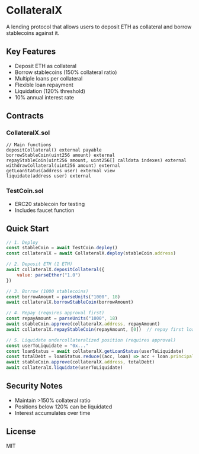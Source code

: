 # CollateralX

A lending protocol that allows users to deposit ETH as collateral and borrow stablecoins against it.

## Key Features

- Deposit ETH as collateral
- Borrow stablecoins (150% collateral ratio)
- Multiple loans per collateral
- Flexible loan repayment
- Liquidation (120% threshold)
- 10% annual interest rate

## Contracts

### CollateralX.sol
```solidity
// Main functions
depositCollateral() external payable
borrowStableCoin(uint256 amount) external
repayStableCoin(uint256 amount, uint256[] calldata indexes) external
withdrawCollateral(uint256 amount) external
getLoanStatus(address user) external view
liquidate(address user) external
```

### TestCoin.sol
- ERC20 stablecoin for testing
- Includes faucet function

## Quick Start

```javascript
// 1. Deploy
const stableCoin = await TestCoin.deploy()
const collateralX = await CollateralX.deploy(stableCoin.address)

// 2. Deposit ETH (1 ETH)
await collateralX.depositCollateral({ 
    value: parseEther("1.0") 
})

// 3. Borrow (1000 stablecoins)
const borrowAmount = parseUnits("1000", 18)
await collateralX.borrowStableCoin(borrowAmount)

// 4. Repay (requires approval first)
const repayAmount = parseUnits("1000", 18)
await stableCoin.approve(collateralX.address, repayAmount)
await collateralX.repayStableCoin(repayAmount, [0])  // repay first loan

// 5. Liquidate undercollateralized position (requires approval)
const userToLiquidate = "0x..."
const loanStatus = await collateralX.getLoanStatus(userToLiquidate)
const totalDebt = loanStatus.reduce((acc, loan) => acc + loan.principal + loan.interest, 0)
await stableCoin.approve(collateralX.address, totalDebt)
await collateralX.liquidate(userToLiquidate)
```

## Security Notes

- Maintain >150% collateral ratio
- Positions below 120% can be liquidated
- Interest accumulates over time

## License

MIT